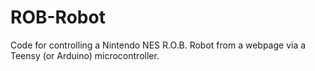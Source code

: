 # ROB-Robot
Code for controlling a Nintendo NES R.O.B. Robot from a webpage via a Teensy (or Arduino) microcontroller.

